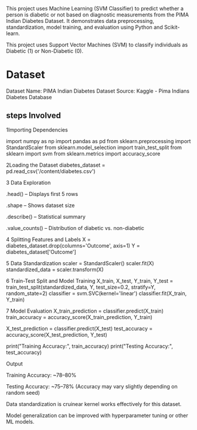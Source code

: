 This project uses Machine Learning (SVM Classifier) to predict whether a person is diabetic or not based on diagnostic measurements from the PIMA Indian Diabetes Dataset.
It demonstrates data preprocessing, standardization, model training, and evaluation using Python and Scikit-learn.


This project uses Support Vector Machines (SVM) to classify individuals as Diabetic (1) or Non-Diabetic (0).

#  Dataset

Dataset Name: PIMA Indian Diabetes Dataset
Source: Kaggle - Pima Indians Diabetes Database


## steps Involved 
1️Importing Dependencies

import numpy as np
import pandas as pd
from sklearn.preprocessing import StandardScaler
from sklearn.model_selection import train_test_split
from sklearn import svm
from sklearn.metrics import accuracy_score

2️Loading the Dataset
diabetes_dataset = pd.read_csv('/content/diabetes.csv')

3️ Data Exploration

.head() – Displays first 5 rows

.shape – Shows dataset size

.describe() – Statistical summary

.value_counts() – Distribution of diabetic vs. non-diabetic

4️ Splitting Features and Labels
X = diabetes_dataset.drop(columns='Outcome', axis=1)
Y = diabetes_dataset['Outcome']

5️  Data Standardization
scaler = StandardScaler()
scaler.fit(X)
standardized_data = scaler.transform(X)

6️ Train-Test Split and Model Training
X_train, X_test, Y_train, Y_test = train_test_split(standardized_data, Y, test_size=0.2, stratify=Y, random_state=2)
classifier = svm.SVC(kernel='linear')
classifier.fit(X_train, Y_train)

7️ Model Evaluation
X_train_prediction = classifier.predict(X_train)
train_accuracy = accuracy_score(X_train_prediction, Y_train)

X_test_prediction = classifier.predict(X_test)
test_accuracy = accuracy_score(X_test_prediction, Y_test)

print("Training Accuracy:", train_accuracy)
print("Testing Accuracy:", test_accuracy)

 Output

Training Accuracy: ~78–80%

Testing Accuracy: ~75–78%
(Accuracy may vary slightly depending on random seed)

Data standardization is cruinear kernel works effectively for this dataset.

Model generalization can be improved with hyperparameter tuning or other ML models.
